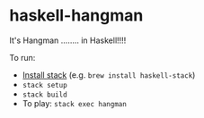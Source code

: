 # haskell-hangman

It's Hangman ........ in Haskell!!!!

To run:
* [Install stack](https://docs.haskellstack.org/en/stable/install_and_upgrade/#linux) (e.g. `brew install haskell-stack`)
* `stack setup`
* `stack build`
* To play: `stack exec hangman`
